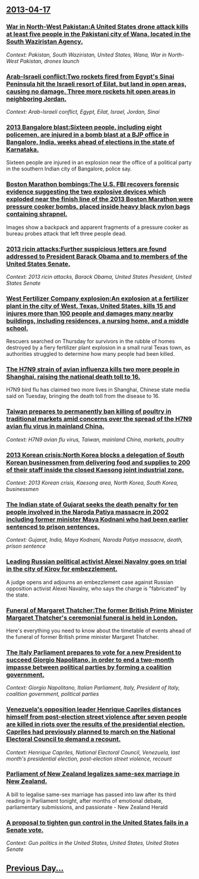 ## [2013-04-17](/news/2013/04/17/index.md)

### [War in North-West Pakistan:A United States drone attack kills at least five people in the Pakistani city of Wana, located in the South Waziristan Agency. ](/news/2013/04/17/war-in-north-west-pakistan-pa-united-states-drone-attack-kills-at-least-five-people-in-the-pakistani-city-of-wana-located-in-the-south-wazi.md)
_Context: Pakistan, South Waziristan, United States, Wana, War in North-West Pakistan, drones launch_

### [Arab-Israeli conflict:Two rockets fired from Egypt's Sinai Peninsula hit the Israeli resort of Eilat, but land in open areas, causing no damage. Three more rockets hit open areas in neighboring Jordan. ](/news/2013/04/17/arabaisraeli-conflict-ptwo-rockets-fired-from-egypt-s-sinai-peninsula-hit-the-israeli-resort-of-eilat-but-land-in-open-areas-causing-no.md)
_Context: Arab-Israeli conflict, Egypt, Eilat, Israel, Jordan, Sinai_

### [2013 Bangalore blast:Sixteen people, including eight policemen, are injured in a bomb blast at a BJP office in Bangalore, India, weeks ahead of elections in the state of Karnataka. ](/news/2013/04/17/2013-bangalore-blast-psixteen-people-including-eight-policemen-are-injured-in-a-bomb-blast-at-a-bjp-office-in-bangalore-india-weeks-ahea.md)
Sixteen people are injured in an explosion near the office of a political party in the southern Indian city of Bangalore, police say.

### [Boston Marathon bombings:The U.S. FBI recovers forensic evidence suggesting the two explosive devices which exploded near the finish line of the 2013 Boston Marathon were pressure cooker bombs, placed inside heavy black nylon bags containing shrapnel. ](/news/2013/04/17/boston-marathon-bombings-pthe-u-s-fbi-recovers-forensic-evidence-suggesting-the-two-explosive-devices-which-exploded-near-the-finish-line-o.md)
Images show a backpack and apparent fragments of a pressure cooker as bureau probes attack that left three people dead.

### [2013 ricin attacks:Further suspicious letters are found addressed to President Barack Obama and to members of the United States Senate. ](/news/2013/04/17/2013-ricin-attacks-pfurther-suspicious-letters-are-found-addressed-to-president-barack-obama-and-to-members-of-the-united-states-senate.md)
_Context: 2013 ricin attacks, Barack Obama, United States President, United States Senate_

### [West Fertilizer Company explosion:An explosion at a fertilizer plant in the city of West, Texas, United States, kills 15 and injures more than 100 people and damages many nearby buildings, including residences, a nursing home, and a middle school. ](/news/2013/04/17/west-fertilizer-company-explosion-pan-explosion-at-a-fertilizer-plant-in-the-city-of-west-texas-united-states-kills-15-and-injures-more-t.md)
Rescuers searched on Thursday for survivors in the rubble of homes destroyed by a fiery fertilizer plant explosion in a small rural Texas town, as authorities struggled to determine how many people had been killed.

### [The H7N9 strain of avian influenza kills two more people in Shanghai, raising the national death toll to 16. ](/news/2013/04/17/the-h7n9-strain-of-avian-influenza-kills-two-more-people-in-shanghai-raising-the-national-death-toll-to-16.md)
H7N9 bird flu has claimed two more lives in Shanghai, Chinese state media said on Tuesday, bringing the death toll from the disease to 16.

### [Taiwan prepares to permanently ban killing of poultry in traditional markets amid concerns over the spread of the H7N9 avian flu virus in mainland China. ](/news/2013/04/17/taiwan-prepares-to-permanently-ban-killing-of-poultry-in-traditional-markets-amid-concerns-over-the-spread-of-the-h7n9-avian-flu-virus-in-ma.md)
_Context: H7N9 avian flu virus, Taiwan, mainland China, markets, poultry_

### [2013 Korean crisis:North Korea blocks a delegation of South Korean businessmen from delivering food and supplies to 200 of their staff inside the closed Kaesong joint industrial zone. ](/news/2013/04/17/2013-korean-crisis-pnorth-korea-blocks-a-delegation-of-south-korean-businessmen-from-delivering-food-and-supplies-to-200-of-their-staff-insi.md)
_Context: 2013 Korean crisis, Kaesong area, North Korea, South Korea, businessmen_

### [The Indian state of Gujarat seeks the death penalty for ten people involved in the Naroda Patiya massacre in 2002 including former minister Maya Kodnani who had been earlier sentenced to prison sentences. ](/news/2013/04/17/the-indian-state-of-gujarat-seeks-the-death-penalty-for-ten-people-involved-in-the-naroda-patiya-massacre-in-2002-including-former-minister.md)
_Context: Gujarat, India, Maya Kodnani, Naroda Patiya massacre, death, prison sentence_

### [Leading Russian political activist Alexei Navalny goes on trial in the city of Kirov for embezzlement. ](/news/2013/04/17/leading-russian-political-activist-alexei-navalny-goes-on-trial-in-the-city-of-kirov-for-embezzlement.md)
A judge opens and adjourns an embezzlement case against Russian opposition activist Alexei Navalny, who says the charge is &quot;fabricated&quot; by the state.

### [Funeral of Margaret Thatcher:The former British Prime Minister Margaret Thatcher's ceremonial funeral is held in London. ](/news/2013/04/17/funeral-of-margaret-thatcher-pthe-former-british-prime-minister-margaret-thatcher-s-ceremonial-funeral-is-held-in-london.md)
Here&#039;s everything you need to know about the timetable of events ahead of the funeral of former British prime minister Margaret Thatcher. 

### [The Italy Parliament prepares to vote for a new President to succeed Giorgio Napolitano, in order to end a two-month impasse between political parties by forming a coalition government. ](/news/2013/04/17/the-italy-parliament-prepares-to-vote-for-a-new-president-to-succeed-giorgio-napolitano-in-order-to-end-a-two-month-impasse-between-politic.md)
_Context: Giorgio Napolitano, Italian Parliament, Italy, President of Italy, coalition government, political parties_

### [Venezuela's opposition leader Henrique Capriles distances himself from post-election street violence after seven people are killed in riots over the results of the presidential election. Capriles had previously planned to march on the National Electoral Council to demand a recount. ](/news/2013/04/17/venezuela-s-opposition-leader-henrique-capriles-distances-himself-from-post-election-street-violence-after-seven-people-are-killed-in-riots.md)
_Context: Henrique Capriles, National Electoral Council, Venezuela, last month's presidential election, post-election street violence, recount_

### [Parliament of New Zealand legalizes same-sex marriage in New Zealand. ](/news/2013/04/17/parliament-of-new-zealand-legalizes-same-sex-marriage-in-new-zealand.md)
A bill to legalise same-sex marriage has passed into law after its third reading in Parliament tonight, after months of emotional debate, parliamentary submissions, and passionate - New Zealand Herald

### [A proposal to tighten gun control in the United States fails in a Senate vote. ](/news/2013/04/17/a-proposal-to-tighten-gun-control-in-the-united-states-fails-in-a-senate-vote.md)
_Context: Gun politics in the United States, United States, United States Senate_

## [Previous Day...](/news/2013/04/16/index.md)

